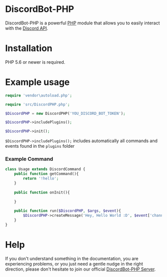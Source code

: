 # DiscordBot-PHP
DiscordBot-PHP is a powerful [PHP](https://github.com/php) module that allows you to easily interact with the [Discord API](https://discordapp.com/developers/docs/intro).

# Installation
PHP 5.6 or newer is required.

# Example usage
```PHP
require 'vendor\autoload.php';

require 'src/DiscordPHP.php';

$DiscordPHP = new DiscordPHP('YOU_DISCORD_BOT_TOKEN');

$DiscordPHP->includePlugins();

$DiscordPHP->init();
```

``$DiscordPHP->includePlugins();`` includes automatically all commands and events found in the ``plugins`` folder

### Example Command

```PHP
class Usage extends DiscordCommand {
    public function getCommand(){
        return '!hello';
    }
  
    public function onInit(){
        
    }
	
    public function run($DiscordPHP, $args, $event){
        $DiscordPHP->createMessage('Hey, Hello World :D', $event['channel_id']);
    }
}
```

# Help
If you don't understand something in the documentation, you are experiencing problems, or you just need a gentle nudge in the right direction, please don't hesitate to join our official [DiscordBot-PHP Server](https://discord.snowdev.com.br).
